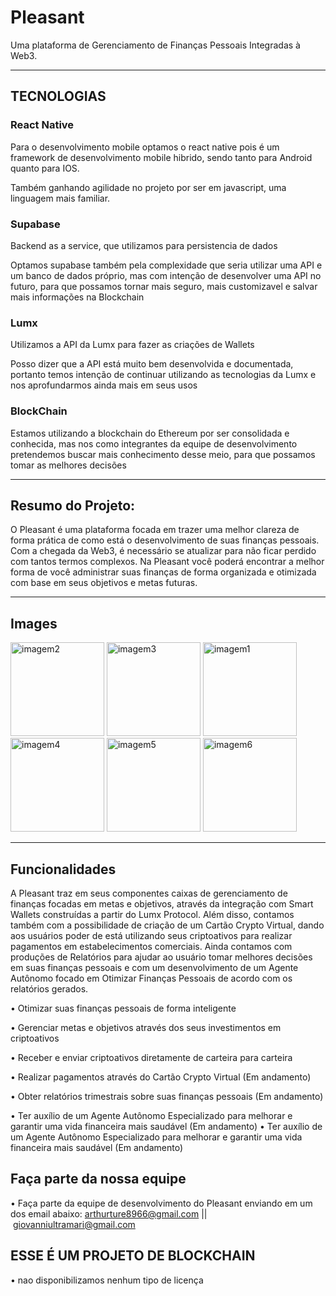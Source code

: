 # Pleasant 
Uma plataforma 
de Gerenciamento de Finanças Pessoais Integradas à Web3.  

-------------------------------------------------------------
## TECNOLOGIAS 
### React Native
<p>Para o desenvolvimento mobile optamos o react native pois é um framework de desenvolvimento mobile hibrido, sendo tanto para Android quanto para IOS.</p>
<p>Também ganhando agilidade no projeto por ser em javascript, uma linguagem mais familiar.</p>

### Supabase
<p>Backend as a service, que utilizamos para persistencia de dados</p>
<p>Optamos supabase também pela complexidade que seria utilizar uma API e um banco de dados próprio, mas com intenção de desenvolver uma API no futuro, para que possamos tornar mais seguro, mais customizavel e salvar mais informações na Blockchain</p>

### Lumx
<p>Utilizamos a API da Lumx para fazer as criações de Wallets</p>
<p>Posso dizer que a API está muito bem desenvolvida e documentada, portanto temos intenção de continuar utilizando as tecnologias da Lumx e nos aprofundarmos ainda mais em seus usos</p>


### BlockChain
<p>Estamos utilizando a blockchain do Ethereum por ser consolidada e conhecida, mas nos como integrantes da equipe de desenvolvimento pretendemos buscar mais conhecimento desse meio, para que possamos tomar as melhores decisões</p>

-------------------------------------------------------------
## Resumo do Projeto: 
O Pleasant é uma plataforma focada em trazer uma melhor clareza de forma prática de como está o desenvolvimento de suas finanças pessoais. Com a chegada da Web3, é necessário se atualizar para não ficar perdido com tantos termos complexos. Na Pleasant você poderá encontrar a melhor forma de você administrar suas finanças de forma organizada e otimizada com base em seus objetivos e metas futuras. 


-------------------------------------------------------------

## Images 
<img src="https://github.com/AdurraIS/pleasantfinance/assets/119917719/ad1b2043-9e34-4544-9cf8-f9845967bb9d" alt="imagem2" width="150"/>
<img src="https://github.com/AdurraIS/pleasantfinance/assets/119917719/6aa896c5-01f8-403e-bfb1-01645d40afb0" alt="imagem3" width="150"/>
<img src="https://github.com/AdurraIS/pleasantfinance/assets/119917719/4e695e98-196d-4d70-a8cc-7931fb3ef330" alt="imagem1" width="150"/>
<img src="https://github.com/AdurraIS/pleasantfinance/assets/119917719/bf7af061-1723-4e3e-8f87-97a4b4c7bf7f" alt="imagem4" width="150"/>
<img src="https://github.com/AdurraIS/pleasantfinance/assets/119917719/c59efa21-34f5-477f-8f5e-09686404c4a1" alt="imagem5" width="150"/>
<img src="https://github.com/AdurraIS/pleasantfinance/assets/119917719/4ef5fa9e-9838-4eed-80b6-5535208852ec" alt="imagem6" width="150"/>


-------------------------------------------------------------
## Funcionalidades
A Pleasant traz em seus componentes caixas de gerenciamento de finanças focadas em metas e objetivos, através da integração com Smart Wallets construídas a partir do Lumx Protocol. Além disso, contamos também com a possibilidade de criação de um Cartão Crypto Virtual, dando aos usuários poder de está utilizando seus criptoativos para realizar pagamentos em estabelecimentos comerciais. Ainda contamos com produções de Relatórios para ajudar ao usuário tomar melhores decisões em suas finanças pessoais e com um desenvolvimento de um Agente Autônomo focado em Otimizar Finanças Pessoais de acordo com os relatórios gerados.

• Otimizar suas finanças pessoais de forma inteligente 

• Gerenciar metas e objetivos através dos seus investimentos em criptoativos

• Receber e enviar criptoativos diretamente de carteira para carteira 

• Realizar pagamentos através do Cartão Crypto Virtual (Em andamento)

• Obter relatórios trimestrais sobre suas finanças pessoais (Em andamento)

• Ter auxílio de um Agente Autônomo Especializado para melhorar e garantir uma vida financeira mais saudável (Em andamento)
• Ter auxílio de um Agente Autônomo Especializado para melhorar e garantir uma vida financeira mais saudável (Em andamento)


## Faça parte da nossa equipe
• Faça parte da equipe de desenvolvimento do Pleasant enviando em um dos email abaixo:
 arthurture8966@gmail.com || giovanniultramari@gmail.com

## ESSE É UM PROJETO DE BLOCKCHAIN
• nao disponibilizamos nenhum tipo de licença
